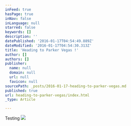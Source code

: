 ```yaml
---
inFeed: true
hasPage: true
inNav: false
inLanguage: null
starred: false
keywords: []
description: ''
datePublished: '2016-01-17T04:54:49.889Z'
dateModified: '2016-01-17T04:54:30.313Z'
title: 'Heading to Parker Vegas !'
author: []
authors: []
publisher:
  name: null
  domain: null
  url: null
  favicon: null
sourcePath: _posts/2016-01-17-heading-to-parker-vegas.md
published: true
url: heading-to-parker-vegas/index.html
_type: Article

---
```

Testing
![](https://the-grid-user-content.s3-us-west-2.amazonaws.com/b441863e-ee4d-47ad-af1a-932cf1fb22e4.jpg)